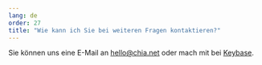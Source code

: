 ```yaml
---
lang: de
order: 27
title: "Wie kann ich Sie bei weiteren Fragen kontaktieren?"
---
```


Sie können uns eine E-Mail an [hello@chia.net](mailto:hello@chia.net) oder mach mit bei [Keybase](https://keybase.io/team/chia_network.public).
